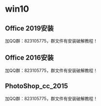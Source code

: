 # win10
## Office 2019安装
加QQ群：823105775，群文件有安装破解教程！
## Office 2016安装
加QQ群：823105775，群文件有安装破解教程！
## PhotoShop_cc_2015
加QQ群：823105775，群文件有安装破解教程！
